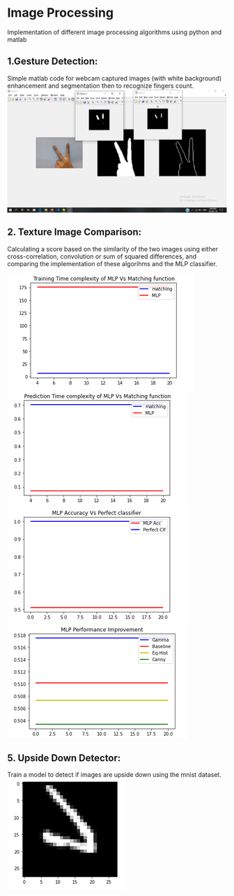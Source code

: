 # Image Processing
Implementation of different image processing algorithms using python and matlab

## 1.Gesture Detection:

Simple matlab code for webcam captured images (with white background) enhancement and segmentation then to recognize fingers count.
![alt text](https://github.com/khadija267/Image-Processing/blob/main/images/1.png?raw=true)

## 2. Texture Image Comparison:
Calculating a score based on the similarity of the two images using either cross-correlation, convolution or sum of squared differences, and comparing the implementation of these algorihms and the MLP classifier.
<p float="left">
  <img src="https://github.com/khadija267/Image-Processing/blob/main/images/3.png?raw=true" />
  <img src="https://github.com/khadija267/Image-Processing/blob/main/images/4.png?raw=true" /> 
  <img src="https://github.com/khadija267/Image-Processing/blob/main/images/5.png?raw=true"  />
    <img src="https://github.com/khadija267/Image-Processing/blob/main/images/6.png?raw=true"/>
</p>

## 5. Upside Down Detector:

Train a model to detect if images are upside down using the mnist dataset.<br>
![alt text](https://github.com/khadija267/Image-Processing/blob/main/images/2.png?raw=true)

